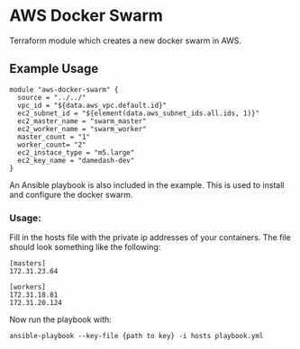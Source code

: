 AWS Docker Swarm
================
Terraform module which creates a new docker swarm in AWS.
## Example Usage 
```hcl
module "aws-docker-swarm" {
  source = "../../"
  vpc_id = "${data.aws_vpc.default.id}"
  ec2_subnet_id = "${element(data.aws_subnet_ids.all.ids, 1)}"
  ec2_master_name = "swarm_master"
  ec2_worker_name = "swarm_worker"
  master_count = "1"
  worker_count= "2"
  ec2_instace_type = "m5.large"
  ec2_key_name = "damedash-dev"
}
```
An Ansible playbook is also included in the example. This is used to install and configure the docker swarm.
### Usage: 
Fill in the hosts file with the private ip addresses of your containers. The file should look something like the following:
```
[masters]
172.31.23.64

[workers]
172.31.18.81
172.31.20.124
```
Now run the playbook with:
```$xslt
ansible-playbook --key-file {path to key} -i hosts playbook.yml
```